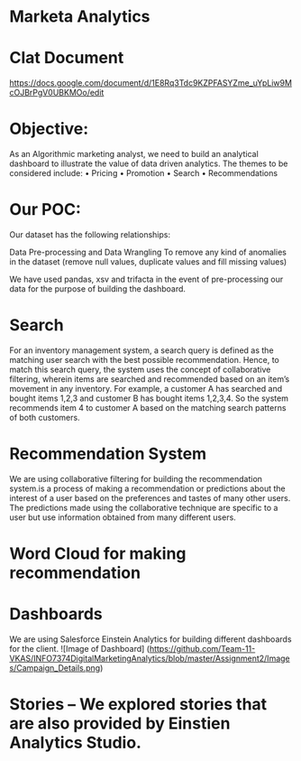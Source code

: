 # Marketa Analytics

# Clat Document
https://docs.google.com/document/d/1E8Rq3Tdc9KZPFASYZme_uYpLiw9McOJBrPgV0UBKMOo/edit

# Objective:
As an Algorithmic marketing analyst, we need to build an analytical dashboard to illustrate the value of data driven analytics. The themes to be considered include: 
• Pricing 
• Promotion 
• Search 
• Recommendations

# Our POC:
Our dataset has the following relationships:
 

Data Pre-processing and Data Wrangling
To remove any kind of anomalies in the dataset (remove null values, duplicate values and fill missing values)

We have used pandas, xsv and trifacta in the event of pre-processing our data for the purpose of building the dashboard.

# Search
For an inventory management system, a search query is defined as the matching user search with the best possible recommendation. Hence, to match this search query, the system uses the concept of collaborative filtering, wherein items are searched and recommended based on an item’s movement in any inventory. For example, a customer A has searched and bought items 1,2,3 and customer B has bought items 1,2,3,4. So the system recommends item 4 to customer A based on the matching search patterns of both customers.

# Recommendation System
 
We are using collaborative filtering for building the recommendation system.is a process of making a recommendation or predictions about the interest of a user based on the preferences and tastes of many other users. The predictions made using the collaborative technique are specific to a user but use information obtained from many different users.

# Word Cloud for making recommendation
 

# Dashboards
We are using Salesforce Einstein Analytics for building different dashboards for the client.
![Image of Dashboard] (https://github.com/Team-11-VKAS/INFO7374DigitalMarketingAnalytics/blob/master/Assignment2/Images/Campaign_Details.png)

# Stories – We explored stories that are also provided by Einstien Analytics Studio.


